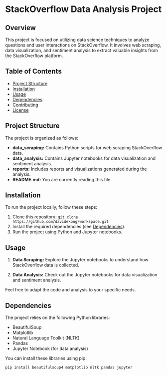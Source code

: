 # StackOverflow Data Analysis Project

## Overview

This project is focused on utilizing data science techniques to analyze questions and user interactions on StackOverflow. It involves web scraping, data visualization, and sentiment analysis to extract valuable insights from the StackOverflow platform.

## Table of Contents

- [Project Structure](#project-structure)
- [Installation](#installation)
- [Usage](#usage)
- [Dependencies](#dependencies)
- [Contributing](#contributing)
- [License](#license)

## Project Structure

The project is organized as follows:

- **data_scraping:** Contains Python scripts for web scraping StackOverflow data.
- **data_analysis:** Contains Jupyter notebooks for data visualization and sentiment analysis.
- **reports:** Includes reports and visualizations generated during the analysis.
- **README.md:** You are currently reading this file.

## Installation

To run the project locally, follow these steps:

1. Clone this repository: `git clone https://github.com/davidekong/workspace.git`
2. Install the required dependencies (see [Dependencies](#dependencies)).
3. Run the project using Python and Jupyter notebooks.

## Usage

1. **Data Scraping:** Explore the Jupyter notebooks to understand how StackOverflow data is collected.

2. **Data Analysis:** Check out the Jupyter notebooks for data visualization and sentiment analysis.

Feel free to adapt the code and analysis to your specific needs.

## Dependencies

The project relies on the following Python libraries:

- BeautifulSoup
- Matplotlib
- Natural Language Toolkit (NLTK)
- Pandas
- Jupyter Notebook (for data analysis)

You can install these libraries using pip:

```shell
pip install beautifulsoup4 matplotlib nltk pandas jupyter
